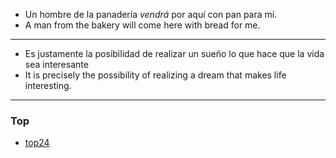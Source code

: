 

- Un hombre de la panadería *vendrá* por aquí con pan para mí.
- A man from the bakery will come here with bread for me.

---

- Es justamente la posibilidad de realizar un sueño lo que hace que la vida sea interesante
- It is precisely the possibility of realizing a dream that makes life interesting.

---

### Top

- [top24](./top24)
